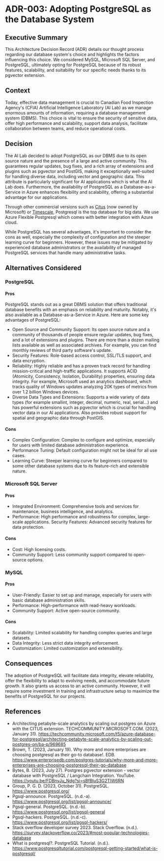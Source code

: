 # ADR-003: Adopting PostgreSQL as the Database System

## Executive Summary

This Architecture Decision Record (ADR) details our thought process regarding
our database system's choice and highlights the factors influencing this choice.
We considered MySQL, Microsoft SQL Server, and PostgreSQL, ultimately opting for
PostgreSQL because of its robust features, scalability, and suitability for our
specific needs thanks to its pgvector extension.

## Context
Today, effective data management is crucial to Canadian Food Inspection Agency's
(CFIA) Artificial Intelligence Laboratory (AI Lab) as we manage enormous amounts
of information, requiring a database management system (DBMS). This choice is
vital to ensure the security of sensitive data, offer high performance and
scalability, support data analysis, facilitate collaboration between teams, and
reduce operational costs.

## Decision
The AI Lab decided to adopt PostgreSQL as our DBMS due to its open source nature
and the presence of a large and active community. This guarantees regular
updates, bug fixes, and a rich array of extensions and plugins such as pgvector
and PostGIS, making it exceptionally well-suited for handling diverse data,
including vector and geographic data. This attribute is particularly significant
for AI applications which is what the AI Lab does. Furthermore, the availability
of PostgreSQL as a Database-as-a-Service in Azure enhances flexibility and
scalability, offering a substantial advantage for our applications.

Through other commercial versions such as [Citus](https://www.citusdata.com/)
(now owned by Microsoft) or [Timescale](https://www.timescale.com/), Postgresql
is the top database for big data. We use Azure Flexible Postgresql which comes
with better integration with Azure cloud.

While PostgreSQL has several advantages, it's important to consider the cons as
well, especially the complexity of configuration and the steeper learning curve
for beginners. However, these issues may be mitigated by experienced database
administrators or the availability of managed PostgreSQL services that handle
many administrative tasks.

## Alternatives Considered
### PostgreSQL
#### Pros
PostgreSQL stands out as a great DBMS solution that offers traditional database
benefits with an emphasis on reliability and maturity. Notably, it's also
available as a Database-as-a-Service in Azure. Here are some key advantages of
PostgreSQL:

- Open Source and Community Support: Its open source nature and a community of
  thousands of people ensure regular updates, bug fixes, and a lot of extensions
  and plugins. There are more than a dozen mailing lists available as well as
  associated archives. For example, you can find monthly reviews of third party
  software's update.
- Security Features: Role-based access control, SSL/TLS support, and data
  encryption.
- Reliability: Highly reliable and has a proven track record for handling
  mission-critical and high-traffic applications. It supports ACID (Atomicity,
  Consistency, Isolation, Durability) properties, ensuring data integrity. For
  example, Microsoft used an analytics dashboard, which tracks quality of
  Windows updates analyzing 20K types of metrics from over 1.2 billion Windows
  devices.
- Diverse Data Types and Extensions: Supports a wide variety of data types (for
  example smallint, integer, decimal, numeric, real, serial...) and has powerful
  extensions such as pgvector which is crucial for handling vector data in our
  AI applications. Also provides robust support for spatial and geographic data
  through PostGIS.

#### Cons
- Complex Configuration: Complex to configure and optimize, especially for users
  with limited database administration experience.
- Performance Tuning: Default configuration might not be ideal for all use
  cases.
- Learning Curve: Steeper learning curve for beginners compared to some other
  database systems due to its feature-rich and extensible nature.

### Microsoft SQL Server
#### Pros
- Integrated Environment: Comprehensive tools and services for maintenance,
  business intelligence, and analytics.
- Performance: High performance and robustness for complex, large-scale
applications. Security Features: Advanced security features for data protection.
#### Cons
- Cost: High licensing costs.
- Community Support: Less community support compared to open-source options.

### MySQL
#### Pros
- User-Friendly: Easier to set up and manage, especially for users with basic
  database administration skills.
- Performance: High-performance with read-heavy workloads.
- Community Support: Active open-source community.
#### Cons
- Scalability: Limited scalability for handling complex queries and large
  datasets.
- Data Integrity: Less strict data integrity enforcement.
- Customization: Limited customization and extensibility.

## Consequences
The adoption of PostgreSQL will facilitate data integrity, elevate reliability,
offer the flexibility to adapt to evolving needs, and accommodate future growth.
It also grants us access to an active community. However, it will require some
investment in training and infrastructure setup to maximize the benefits of
PostgreSQL for our projects.

## References

- Architecting petabyte-scale analytics by scaling out postgres on Azure with
  the CITUS extension. TECHCOMMUNITY.MICROSOFT.COM. (2023, January 31).
  https://techcommunity.microsoft.com/t5/azure-database-for-postgresql/architecting-petabyte-scale-analytics-by-scaling-out-postgres-on/ba-p/969685 
- Brown, T. (2023, January 19). Why more and more enterprises are choosing
  postgresql as their go-to database!. EDB.
  https://www.enterprisedb.com/postgres-tutorials/why-more-and-more-enterprises-are-choosing-postgresql-their-go-database 
- Bytes, B. (2023, July 27). Postgres pgvector extension - vector database with
  PostgreSQL / Langchain Integration. YouTube.
  https://youtu.be/FDBnyJu_Ndg?si=sBfBluS3G2TlW6RN 
- Group, P. G. D. (2023, October 31). PostgreSQL. https://www.postgresql.org/ 
- Pgsql-announce. PostgreSQL. (n.d.-a).
  https://www.postgresql.org/list/pgsql-announce/ 
- Pgsql-general. PostgreSQL. (n.d.-b).
  https://www.postgresql.org/list/pgsql-general 
- Pgsql-hackers. PostgreSQL. (n.d.-c).
  https://www.postgresql.org/list/pgsql-hackers/ 
- Stack overflow developer survey 2023. Stack Overflow. (n.d.).
  https://survey.stackoverflow.co/2023/#most-popular-technologies-database 
- What is postgresql?. PostgreSQL Tutorial. (n.d.).
  https://www.postgresqltutorial.com/postgresql-getting-started/what-is-postgresql/ 